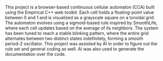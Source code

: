 This project is a browser-based continuous cellular automaton (CCA) built using the Empirical C++ web toolkit. Each cell holds a floating-point value between 0 and 1 and is visualized as a grayscale square on a toroidal grid. The automaton evolves using a sigmoid-based rule inspired by SmoothLife, where each cell updates based on the average of its neighbors. The system has been tuned to reach a stable blinking pattern, where the entire grid alternates between two distinct states indefinitely, forming a smooth period-2 oscillator. This project was assisted by AI in order to figure out the rule set and general coding as well. AI was also used to generate the documentation over the code.